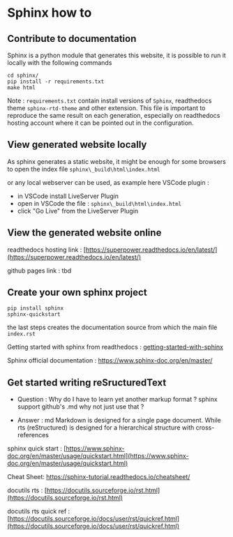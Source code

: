 Sphinx how to
=============


## Contribute to documentation
Sphinx is a python module that generates this website, it is possible to run it locally with the following commands

    cd sphinx/
    pip install -r requirements.txt
    make html

Note : `requirements.txt` contain install versions of `Sphinx`, readthedocs theme `sphinx-rtd-theme` and other extension.
This file is important to reproduce the same result on each generation, especially on readthedocs hosting account where it can be pointed out in the configuration.

## View generated website locally
As sphinx generates a static website, it might be enough for some browsers to open the index file `sphinx\_build\html\index.html`

or any local webserver can be used, as example here VSCode plugin :

* in VSCode install LiveServer Plugin
* open in VSCode the file : `sphinx\_build\html\index.html`
* click "Go Live" from the LiveServer Plugin

## View the generated website online

readthedocs hosting link : [https://superpower.readthedocs.io/en/latest/](https://superpower.readthedocs.io/en/latest/)

github pages link : tbd

## Create your own sphinx project

    pip install sphinx
    sphinx-quickstart

the last steps creates the documentation source from which the main file `index.rst`

Getting started with sphinx from readthedocs : [getting-started-with-sphinx](https://docs.readthedocs.io/en/stable/intro/getting-started-with-sphinx.html)

Sphinx official documentation : https://www.sphinx-doc.org/en/master/

## Get started writing reSructuredText
* Question : Why do I have to learn yet another markup format ? sphinx support github's .md why not just use that ?

* Answer : md Markdown is designed for a single page document. While rts (reStructured) is designed for a hierarchical structure with cross-references

sphinx quick start : [https://www.sphinx-doc.org/en/master/usage/quickstart.html](https://www.sphinx-doc.org/en/master/usage/quickstart.html)

Cheat Sheet:  https://sphinx-tutorial.readthedocs.io/cheatsheet/

docutils rts : [https://docutils.sourceforge.io/rst.html](https://docutils.sourceforge.io/rst.html)

docutils rts quick ref : [https://docutils.sourceforge.io/docs/user/rst/quickref.html](https://docutils.sourceforge.io/docs/user/rst/quickref.html)
